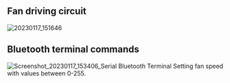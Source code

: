 ## Fan driving circuit
![20230117_151646](https://user-images.githubusercontent.com/122554460/212913004-83cfcb52-2ef5-42e7-ab2d-d9f5ad16e595.jpg)

## Bluetooth terminal commands

![Screenshot_20230117_153406_Serial Bluetooth Terminal](https://user-images.githubusercontent.com/122554460/212914290-c3da0450-28df-4c0a-895b-b31b5b61b88c.jpg)
Setting fan speed with values between 0-255.
